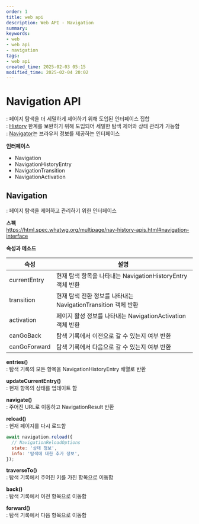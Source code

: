 ```yaml
---
order: 1
title: web api
description: Web API - Navigation
summary:
keywords:
- web
- web api
- navigation
tags:
- web api
created_time: 2025-02-03 05:15
modified_time: 2025-02-04 20:02
---
```


# Navigation API
: 페이지 탐색을 더 세밀하게 제어하기 위해 도입된 인터페이스 집합  
: [History](../bom-api/api-history.md) 한계를 보완하기 위해 도입되어 세밀한 탐색 제어와 상태 관리가 가능함  
: [Navigator](../bom-api/api-navigator.md)는 브라우저 정보를 제공하는 인터페이스  

**인터페이스**
- Navigation
- NavigationHistoryEntry
- NavigationTransition
- NavigationActivation



## Navigation
: 페이지 탐색을 제어하고 관리하기 위한 인터페이스  

**스펙**  
https://html.spec.whatwg.org/multipage/nav-history-apis.html#navigation-interface


**속성과 메소드**  

속성 | 설명
---|---
currentEntry | 현재 탐색 항목을 나타내는 NavigationHistoryEntry 객체 반환
transition   | 현재 탐색 전환 정보를 나타내는 NavigationTransition 객체 반환
activation   | 페이지 활성 정보를 나타내는 NavigationActivation 객체 반환
canGoBack    | 탐색 기록에서 이전으로 갈 수 있는지 여부 반환
canGoForward | 탐색 기록에서 다음으로 갈 수 있는지 여부 반환


**entries()**  
: 탐색 기록의 모든 항목을 NavigationHistoryEntry 배열로 반환  


**updateCurrentEntry()**  
: 현재 항목의 상태를 업데이트 함  


**navigate()**  
: 주어진 URL로 이동하고 NavigationResult 반환


**reload()**  
: 현재 페이지를 다시 로드함

```js
await navigation.reload({
  // NavigationReloadOptions
  state: '상태 정보',
  info: '탐색에 대한 추가 정보',
});
```


**traverseTo()**  
: 탐색 기록에서 주어진 키를 가진 항목으로 이동함  


**back()**  
: 탐색 기록에서 이전 항목으로 이동함


**forward()**  
: 탐색 기록에서 다음 항목으로 이동함